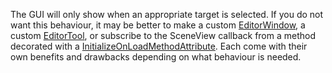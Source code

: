 The GUI will only show when an appropriate target is selected.
If you do not want this behaviour, it may be better to make a custom [EditorWindow](https://docs.unity3d.com/ScriptReference/EditorWindow.html), a custom [EditorTool](https://docs.unity3d.com/ScriptReference/EditorTools.EditorTool.html), or subscribe to the SceneView callback from a method decorated with a [InitializeOnLoadMethodAttribute](https://docs.unity3d.com/ScriptReference/InitializeOnLoadMethodAttribute.html).
Each come with their own benefits and drawbacks depending on what behaviour is needed.